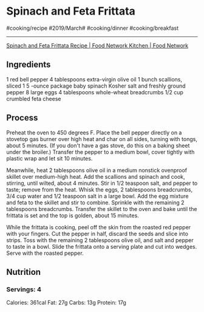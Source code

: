 #  Spinach and Feta Frittata
#cooking/recipe #2019/March# #cooking/dinner #cooking/breakfast
- - - -
[Spinach and Feta Frittata Recipe | Food Network Kitchen | Food Network](https://www.foodnetwork.com/recipes/food-network-kitchen/spinach-and-feta-frittata-recipe-2108113)

## Ingredients
1 red bell pepper
4 tablespoons extra-virgin olive oil
1 bunch scallions, sliced
1 5 -ounce package baby spinach
Kosher salt and freshly ground pepper
8 large eggs
4 tablespoons whole-wheat breadcrumbs
1/2 cup crumbled feta cheese

## Process
Preheat the oven to 450 degrees F. Place the bell pepper directly on a stovetop gas burner over high heat and char on all sides, turning with tongs, about 5 minutes. (If you don't have a gas stove, do this on a baking sheet under the broiler.) Transfer the pepper to a medium bowl, cover tightly with plastic wrap and let sit 10 minutes.

Meanwhile, heat 2 tablespoons olive oil in a medium nonstick ovenproof skillet over medium-high heat. Add the scallions and spinach and cook, stirring, until wilted, about 4 minutes. Stir in 1/2 teaspoon salt, and pepper to taste; remove from the heat. Whisk the eggs, 2 tablespoons breadcrumbs, 3/4 cup water and 1/2 teaspoon salt in a large bowl. Add the egg mixture and feta to the skillet and stir to combine. Sprinkle with the remaining 2 tablespoons breadcrumbs. Transfer the skillet to the oven and bake until the frittata is set and the top is golden, about 15 minutes.

While the frittata is cooking, peel off the skin from the roasted red pepper with your fingers. Cut the pepper in half, discard the seeds and slice into strips. Toss with the remaining 2 tablespoons olive oil, and salt and pepper to taste in a bowl. Slide the frittata onto a serving plate and cut into wedges. Serve with the roasted pepper.

## Nutrition
### Servings:  4
Calories: 361cal
Fat: 27g
Carbs: 13g
Protein: 17g